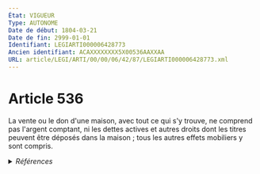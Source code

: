```yaml
---
État: VIGUEUR
Type: AUTONOME
Date de début: 1804-03-21
Date de fin: 2999-01-01
Identifiant: LEGIARTI000006428773
Ancien identifiant: ACAXXXXXXXX5X00536AAXXAA
URL: article/LEGI/ARTI/00/00/06/42/87/LEGIARTI000006428773.xml
---
```


<h1>Article 536</h1>

La vente ou le don d'une maison, avec tout ce qui s'y trouve, ne comprend pas
l'argent comptant, ni les dettes actives et autres droits dont les titres
peuvent être déposés dans la maison ; tous les autres effets mobiliers y sont
compris.


<details>
  <summary><em>Références</em></summary>

  <h2>Références faites par l'article</h2>
  
  <ul>
    <li>
      CODIFICATION source Loi 1804-01-25
    </li>
    <li>
      CREATION source Loi 1804-01-25 promulguée le 4 février 1804
    </li>
  </ul>
</details>
